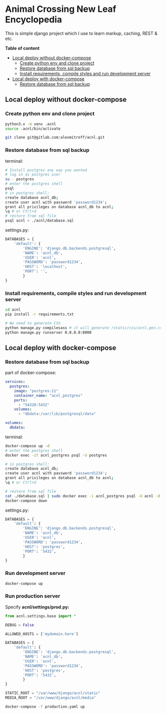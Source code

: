 # Animal Crossing New Leaf Encyclopedia
This is simple django project which I use to learn markup, caching, REST & etc.

**Table of content**
- [Local deploy without docker-compose](#local-deploy-without-docker-compose)
  - [Create python env and clone project](#create-python-env-and-clone-project)
  - [Restore database from sql backup](#restore-database-from-sql-backup)
  - [Install requirements, compile styles and run development server ](#install-requirements-compile-styles-and-run-development-server )
- [Local deploy with docker-compose](#local-deploy-with-docker-compose)
  - [Restore database from sql backup](#restore-database-from-sql-backup-2)


## Local deploy without docker-compose

### Create python env and clone project
```bash
python3.x -m venv .acnl
source .acnl/bin/activate

git clone git@gitlab.com:alexmitroff/acnl.git
```

### Restore database from sql backup
terminal:
```bash
# Install postgres any way you wanted
# log in as postgres user
su - postgres
# enter the postgres shell
psql
# in postgres shell:
create database acnl_db;
create user acnl with password 'password1234';
grant all privileges on database acnl_db to acnl;
\q # or Ctrl+d
# restore from sql file
psql acnl < ./acnl/database.sql
```
settings.py:
```python
DATABASES = {
    'default': {
        'ENGINE': 'django.db.backends.postgresql',
        'NAME': 'acnl_db',
        'USER': 'acnl',
        'PASSWORD': 'password1234',
        'HOST': 'localhost',
        'PORT': '',
        }
}
```
### Install requirements, compile styles and run development server
```bash
cd acnl
pip install -r requirements.txt

# We need to generate CSS
python manage.py compilesass # it will generate /static/css/acnl.gen.css (minimized)
python manage.py runserver 0.0.0.0:8000
```

## Local deploy with docker-compose

### Restore database from sql backup
part of docker-compose:
```yaml
services:
  postgres:
    image: "postgres:11"
    container_name: "acnl_postgres"
    ports:
      - "54320:5432"
    volumes:
      - "dbdata:/var/lib/postgresql/data"

volumes:
  dbdata:
```
terminal:
```bash
docker-compose up -d
# enter the postgres shell
docker exec -it acnl_postgres psql -U postgres

# in postgres shell:
create database acnl_db;
create user acnl with password 'password1234';
grant all privileges on database acnl_db to acnl;
\q # or Ctrl+d

# restore from sql file
cat ./database.sql | sudo docker exec -i acnl_postgres psql -U acnl -d acnl_db
docker-compose down
```
settings.py:
```python
DATABASES = {
    'default': {
        'ENGINE': 'django.db.backends.postgresql',
        'NAME': 'acnl_db',
        'USER': 'acnl',
        'PASSWORD': 'password1234',
        'HOST': 'postgres',
        'PORT': '5432',
        }
}
```

### Run development server
```bash
docker-compose up
```

### Run production server
Specify **acnl/settings/prod.py:**
```python
from acnl.settings.base import *

DEBUG = False

ALLOWED_HOSTS = ['mydomain.here']

DATABASES = {
    'default': {
        'ENGINE': 'django.db.backends.postgresql',
        'NAME': 'acnl_db',
        'USER': 'acnl',
        'PASSWORD': 'password1234',
        'HOST': 'postgres',
        'PORT': '5432',
        }
}

STATIC_ROOT = "/var/www/django/acnl/static"
MEDIA_ROOT = "/var/www/django/acnl/media"
```
```bash
docker-compose -f prodaction.yaml up
```